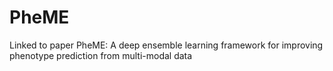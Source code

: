 # PheME

Linked to paper  PheME: A deep ensemble learning framework for improving phenotype prediction from multi-modal data
